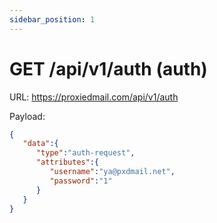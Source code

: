 ```yaml
---
sidebar_position: 1
---
```


# GET /api/v1/auth (auth)

URL: https://proxiedmail.com/api/v1/auth

Payload:
```json
{
   "data":{
      "type":"auth-request",
      "attributes":{
         "username":"ya@pxdmail.net",
         "password":"1"
      }
   }
}
```